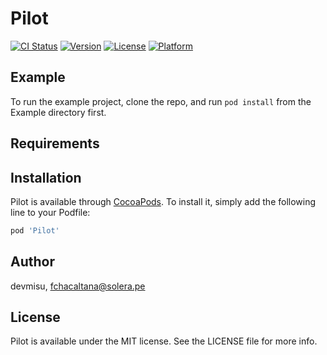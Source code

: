 # Pilot

[![CI Status](https://img.shields.io/travis/devmisu/Pilot.svg?style=flat)](https://travis-ci.org/devmisu/Pilot)
[![Version](https://img.shields.io/cocoapods/v/Pilot.svg?style=flat)](https://cocoapods.org/pods/Pilot)
[![License](https://img.shields.io/cocoapods/l/Pilot.svg?style=flat)](https://cocoapods.org/pods/Pilot)
[![Platform](https://img.shields.io/cocoapods/p/Pilot.svg?style=flat)](https://cocoapods.org/pods/Pilot)

## Example

To run the example project, clone the repo, and run `pod install` from the Example directory first.

## Requirements

## Installation

Pilot is available through [CocoaPods](https://cocoapods.org). To install
it, simply add the following line to your Podfile:

```ruby
pod 'Pilot'
```

## Author

devmisu, fchacaltana@solera.pe

## License

Pilot is available under the MIT license. See the LICENSE file for more info.
